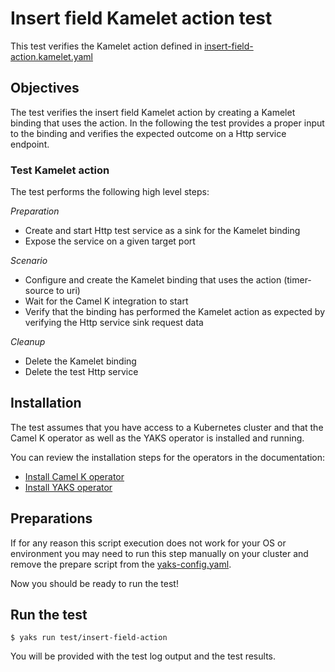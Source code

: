 # Insert field Kamelet action test

This test verifies the Kamelet action defined in [insert-field-action.kamelet.yaml](../../insert-field-action.kamelet.yaml)

## Objectives

The test verifies the insert field Kamelet action by creating a Kamelet binding that uses the action. 
In the following the test provides a proper input to the binding and verifies the expected outcome on a Http service endpoint. 

### Test Kamelet action

The test performs the following high level steps:

*Preparation*
- Create and start Http test service as a sink for the Kamelet binding
- Expose the service on a given target port

*Scenario* 
- Configure and create the Kamelet binding that uses the action (timer-source to uri)
- Wait for the Camel K integration to start
- Verify that the binding has performed the Kamelet action as expected by verifying the Http service sink request data

*Cleanup*
- Delete the Kamelet binding
- Delete the test Http service

## Installation

The test assumes that you have access to a Kubernetes cluster and that the Camel K operator as well as the YAKS operator is installed
and running.

You can review the installation steps for the operators in the documentation:

- [Install Camel K operator](https://camel.apache.org/camel-k/latest/installation/installation.html)
- [Install YAKS operator](https://github.com/citrusframework/yaks#installation)

## Preparations

If for any reason this script execution does not work for your OS or environment you may need to run this step manually on your cluster and
remove the prepare script from the [yaks-config.yaml](yaks-config.yaml).

Now you should be ready to run the test!

## Run the test

```shell script
$ yaks run test/insert-field-action
```

You will be provided with the test log output and the test results.
